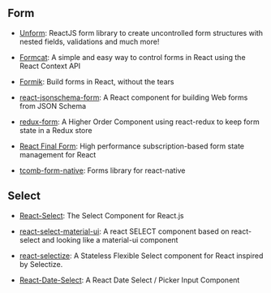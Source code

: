 ## Form

- [Unform](https://github.com/Rocketseat/unform): ReactJS form library to create uncontrolled form structures with nested fields, validations and much more!

- [Formcat](https://github.com/guilouro/formcat): A simple and easy way to control forms in React using the React Context API

- [Formik](https://github.com/jaredpalmer/formik): Build forms in React, without the tears

- [react-jsonschema-form](https://github.com/rjsf-team/react-jsonschema-form): A React component for building Web forms from JSON Schema

- [redux-form](https://github.com/erikras/redux-form): A Higher Order Component using react-redux to keep form state in a Redux store

- [React Final Form](https://github.com/final-form/react-final-form): High performance subscription-based form state management for React

- [tcomb-form-native](https://github.com/gcanti/tcomb-form-native): Forms library for react-native

## Select

- [React-Select](https://github.com/JedWatson/react-select): The Select Component for React.js

- [react-select-material-ui](https://github.com/iulian-radu-at/react-select-material-ui): A react SELECT component based on react-select and looking like a material-ui component

- [react-selectize](https://github.com/furqanZafar/react-selectize): A Stateless Flexible Select component for React inspired by Selectize.

- [React-Date-Select](https://github.com/JedWatson/react-date-select): A React Date Select / Picker Input Component
